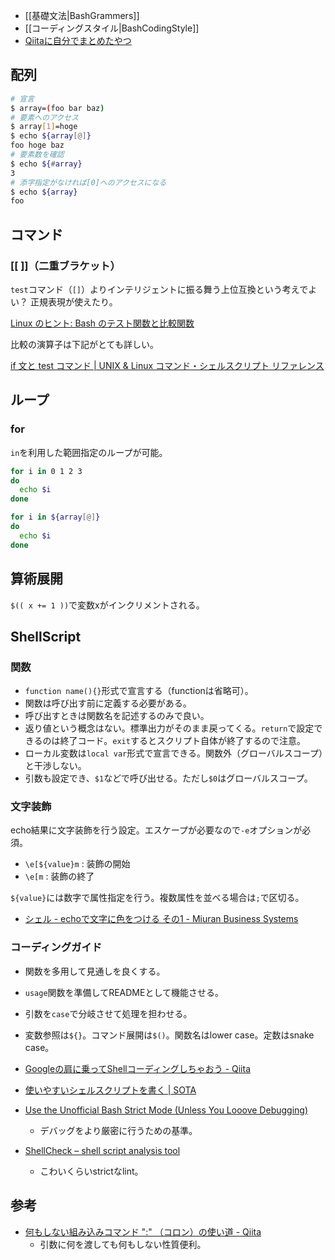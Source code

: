 * [[基礎文法|BashGrammers]]
* [[コーディングスタイル|BashCodingStyle]]
* [Qiitaに自分でまとめたやつ](http://qiita.com/chroju/items/7af3fd5faa26de4067f0)

配列
----

```bash
# 宣言
$ array=(foo bar baz)
# 要素へのアクセス
$ array[1]=hoge
$ echo ${array[@]}
foo hoge baz
# 要素数を確認
$ echo ${#array}
3
# 添字指定がなければ[0]へのアクセスになる
$ echo ${array}
foo
```

コマンド
----

### \[\[ \]\]（二重ブラケット）

`test`コマンド（`[]`）よりインテリジェントに振る舞う上位互換という考えでよい？ 正規表現が使えたり。

[Linux のヒント: Bash のテスト関数と比較関数](http://www.ibm.com/developerworks/jp/linux/library/l-bash-test.html)

比較の演算子は下記がとても詳しい。

[if 文と test コマンド | UNIX & Linux コマンド・シェルスクリプト リファレンス](http://shellscript.sunone.me/if_and_test.html#%E6%96%87%E5%AD%97%E5%88%971%E3%81%A8%E6%96%87%E5%AD%97%E5%88%972%E3%81%AF%E7%AD%89%E3%81%97%E3%81%84%E3%81%8B:ed775c34e441eb16a91481d087cc1a74)

ループ
----

### for

`in`を利用した範囲指定のループが可能。

```bash
for i in 0 1 2 3
do
  echo $i
done

for i in ${array[@]}
do
  echo $i
done
```

算術展開
----

`$(( x += 1 ))`で変数xがインクリメントされる。


ShellScript
----

### 関数

* `function name(){}`形式で宣言する（functionは省略可）。
* 関数は呼び出す前に定義する必要がある。
* 呼び出すときは関数名を記述するのみで良い。
* 返り値という概念はない。標準出力がそのまま戻ってくる。`return`で設定できるのは終了コード。`exit`するとスクリプト自体が終了するので注意。
* ローカル変数は`local var`形式で宣言できる。関数外（グローバルスコープ）と干渉しない。
* 引数も設定でき、`$1`などで呼び出せる。ただし`$0`はグローバルスコープ。

### 文字装飾

echo結果に文字装飾を行う設定。エスケープが必要なので`-e`オプションが必須。

* `\e[${value}m` : 装飾の開始
* `\e[m` : 装飾の終了

`${value}`には数字で属性指定を行う。複数属性を並べる場合は`;`で区切る。

* [シェル - echoで文字に色をつける その1 - Miuran Business Systems](http://www.m-bsys.com/linux/echo-color-1)

### コーディングガイド

* 関数を多用して見通しを良くする。
* `usage`関数を準備してREADMEとして機能させる。
* 引数を`case`で分岐させて処理を担わせる。
* 変数参照は`${}`。コマンド展開は`$()`。関数名はlower case。定数はsnake case。

* [Googleの肩に乗ってShellコーディングしちゃおう - Qiita](http://qiita.com/laqiiz/items/5f72ca668f1c58176644)
* [使いやすいシェルスクリプトを書く | SOTA](http://deeeet.com/writing/2014/05/18/shell-template/)

* [Use the Unofficial Bash Strict Mode (Unless You Looove Debugging)](http://redsymbol.net/articles/unofficial-bash-strict-mode/)
  * デバッグをより厳密に行うための基準。
* [ShellCheck – shell script analysis tool](http://www.shellcheck.net/)
  * こわいくらいstrictなlint。

参考
----
* [何もしない組み込みコマンド ":" （コロン）の使い道 - Qiita](http://qiita.com/xtetsuji/items/381dc17241bda548045d?utm_source=Qiita%E3%83%8B%E3%83%A5%E3%83%BC%E3%82%B9&utm_campaign=f3d57ffc4c-Qiita_newsletter_196_02_24_2016&utm_medium=email&utm_term=0_e44feaa081-f3d57ffc4c-32775537)
  * 引数に何を渡しても何もしない性質便利。
